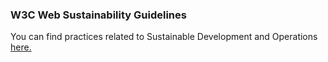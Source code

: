 ### W3C Web Sustainability Guidelines

You can find practices related to Sustainable Development and Operations [here.](https://w3c.github.io/sustainableweb-wsg/)
